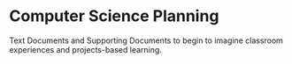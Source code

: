 # Computer Science Planning
Text Documents and Supporting Documents to begin to imagine classroom experiences and projects-based learning.
